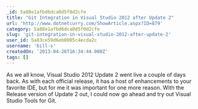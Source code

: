 ```yaml
---
_id: 5a88e1afbd6dca0d5f0d2cfe
title: "Git Integration in Visual Studio 2012 after Update 2"
url: 'http://www.dotnetcurry.com/ShowArticle.aspx?ID=879'
category: 5a88e1afbd6dca0d5f0d2cfe
slug: 'git-integration-in-visual-studio-2012-after-update-2'
user_id: 5a83ce59d6eb0005c4ecda2c
username: 'bill-s'
createdOn: '2013-04-26T16:34:44.000Z'
tags: []
---
```


<div>As we all know, Visual Studio 2012 Update 2 went live a couple of days back. As with each official release, it has a host of enhancements to your favorite IDE, but for me it was important for one more reason. With the Release version of Update 2 out, I could now go ahead and try out Visual Studio Tools for Git.</div>
